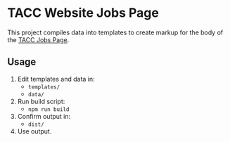 # TACC Website Jobs Page

This project compiles data into templates to create markup for the body of the [TACC Jobs Page][tacc-jobs].

[tacc-jobs]: https://www.tacc.utexas.edu/about/jobs "TACC: About: Jobs"

## Usage

1. Edit templates and data in:
    - `templates/`
    - `data/`
2. Run build script:
    - `npm run build`
3. Confirm output in:
    - `dist/`
4. Use output.
